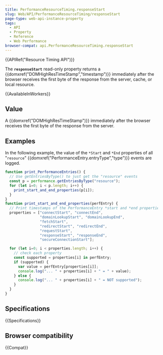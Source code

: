 ```yaml
---
title: PerformanceResourceTiming.responseStart
slug: Web/API/PerformanceResourceTiming/responseStart
page-type: web-api-instance-property
tags:
  - API
  - Property
  - Reference
  - Web Performance
browser-compat: api.PerformanceResourceTiming.responseStart
---
```

{{APIRef("Resource Timing API")}}

The **`responseStart`** read-only property returns a
{{domxref("DOMHighResTimeStamp","timestamp")}} immediately after the browser receives
the first byte of the response from the server, cache, or local resource.

{{AvailableInWorkers}}

## Value

A {{domxref("DOMHighResTimeStamp")}} immediately after the browser receives the first
byte of the response from the server.

## Examples

In the following example, the value of the `*Start` and `*End`
properties of all "`resource`"
{{domxref("PerformanceEntry.entryType","type")}} events are logged.

```js
function print_PerformanceEntries() {
  // Use getEntriesByType() to just get the "resource" events
  const p = performance.getEntriesByType("resource");
  for (let i=0; i < p.length; i++) {
    print_start_and_end_properties(p[i]);
  }
}
function print_start_and_end_properties(perfEntry) {
  // Print timestamps of the PerformanceEntry *start and *end properties
  properties = ["connectStart", "connectEnd",
                "domainLookupStart", "domainLookupEnd",
                "fetchStart",
                "redirectStart", "redirectEnd",
                "requestStart",
                "responseStart", "responseEnd",
                "secureConnectionStart"];

  for (let i=0; i < properties.length; i++) {
    // check each property
    const supported = properties[i] in perfEntry;
    if (supported) {
      var value = perfEntry[properties[i]];
      console.log("... " + properties[i] + " = " + value);
    } else {
      console.log("... " + properties[i] + " = NOT supported");
    }
  }
}
```

## Specifications

{{Specifications}}

## Browser compatibility

{{Compat}}
